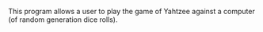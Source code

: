 This program allows a user to play the game of Yahtzee against a computer (of random generation dice rolls).
